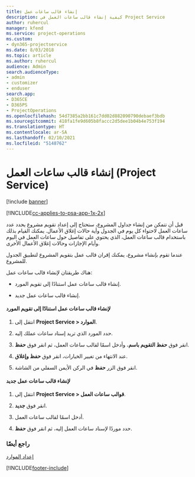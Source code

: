 ```yaml
---
title: إنشاء قالب ساعات عمل
description: كيفية إنشاء قالب ساعات العمل في Project Service
author: ruhercul
manager: kfend
ms.service: project-operations
ms.custom:
- dyn365-projectservice
ms.date: 8/03/2018
ms.topic: article
ms.author: ruhercul
audience: Admin
search.audienceType:
- admin
- customizer
- enduser
search.app:
- D365CE
- D365PS
- ProjectOperations
ms.openlocfilehash: 54d7385a2bb161c7dd02d882090790debaef3bdb
ms.sourcegitcommit: 418fa1fe9d605b8faccc2d5dee1b04b4e753f194
ms.translationtype: HT
ms.contentlocale: ar-SA
ms.lasthandoff: 02/10/2021
ms.locfileid: "5148762"
---
```

# <a name="create-a-work-hours-template-project-service"></a>إنشاء قالب ساعات العمل (Project Service)

[!include [banner](../includes/psa-now-project-operations.md)]

[!INCLUDE[cc-applies-to-psa-app-1x-2x](../includes/cc-applies-to-psa-app-1x-2x.md)]

قبل أن تتمكن من إنشاء جداول المشروع، ستحتاج إلى إعداد تقويم مشروع يحدد عدد ساعات العمل لاحتواء كل يوم في الجدول وأية حالات إغلاق الأعمال‬. يمكنك القيام بذلك باستخدام قالب ساعات العمل، الذي يحتوي على تفاصيل حول ساعات العمل في اليوم وأيام الإجازات وحالات إغلاق الأعمال الأخرى.  
  
 عندما تقوم بإنشاء مشروع، يمكنك إقران قالب عمل بتقويم المشروع لتطبيق الجدول للمشروع.  
  
 هناك طريقتان لإنشاء قالب ساعات عمل:  
  
-   إنشاء قالب ساعات عمل استنادًا إلى تقويم المورد.  
  
-   إنشاء قالب ساعات عمل جديد.  
  
#### <a name="to-create-a-work-hours-template-based-on-a-resources-calendar"></a>لإنشاء قالب ساعات عمل استنادًا إلى تقويم المورد  
  
1.  انتقل إلى **Project Service > الموارد‬‏‎**.  
  
2.  حدد المورد الذي تريد إسناد ساعات عملك إليه.  
  
3.  انقر فوق **حفظ التقويم باسم‬**، وأدخل اسمًا لقالب ساعات العمل، ثم انقر فوق **حفظ**.  
  
4.  عند الانتهاء من تغيير الخيارات، انقر فوق **حفظ وإغلاق**.  
  
5.  انقر فوق الزر **حفظ** في الركن الأيمن السفلي من الشاشة.  
  
#### <a name="to-create-a-new-work-hours-template"></a>لإنشاء قالب ساعات عمل جديد  
  
1.  انتقل إلى **Project Service > قوالب ساعات العمل‬**.  
  
2.  انقر فوق **جديد**.  
  
3.  أدخل اسمًا لقالب ساعات العمل.  
  
4.  حدد موردًا لإسناد ساعات العمل إليه، ثم انقر فوق **حفظ**.  
  
### <a name="see-also"></a>راجع أيضًا  
 [إعداد الموارد](../psa/set-up-resources.md)


[!INCLUDE[footer-include](../includes/footer-banner.md)]